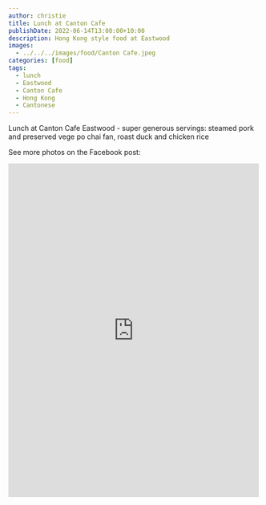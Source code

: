 ```yaml
---
author: christie
title: Lunch at Canton Cafe
publishDate: 2022-06-14T13:00:00+10:00
description: Hong Kong style food at Eastwood
images:
  - ../../../images/food/Canton Cafe.jpeg
categories: [food]
tags:
  - lunch
  - Eastwood
  - Canton Cafe
  - Hong Kong
  - Cantonese
---
```


Lunch at Canton Cafe Eastwood - super generous servings: steamed pork and preserved vege po chai fan, roast duck and chicken rice

See more photos on the Facebook post:

<iframe src="https://www.facebook.com/plugins/post.php?href=https%3A%2F%2Fwww.facebook.com%2Fchris1.tham%2Fposts%2Fpfbid033LDgEm5jZv5SBSwr5XKKJ3ADkVPw7KVe6jdrVihjX7Fc2excg7M9w4nw58g6YiDfl&show_text=true&width=500" width="500" height="665" style="border:none;overflow:hidden" scrolling="no" frameborder="0" allowfullscreen="true" allow="autoplay; clipboard-write; encrypted-media; picture-in-picture; web-share"></iframe>
